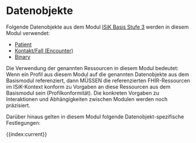 # Datenobjekte

Folgende Datenobjekte aus dem Modul [ISiK Basis Stufe 3](https://simplifier.net/guide/isik-basis-v3?version=current) werden in diesem Modul verwendet: 
* [Patient](https://simplifier.net/guide/isik-basis-v3/ImplementationGuide-markdown-Datenobjekte-Datenobjekte-Patient?version=current)
* [Kontakt/Fall (Encounter)](https://simplifier.net/guide/isik-basis-v3/ImplementationGuide-markdown-Datenobjekte-Datenobjekte-Kontakt?version=current)
* [Binary](https://simplifier.net/guide/isik-basis-v3/ImplementationGuide-markdown-Datenobjekte-Datenobjekte-Binary?version=current)

Die Verwendung der genannten Ressourcen in diesem Modul bedeutet:
Wenn ein Profil aus diesem Modul auf die genannten Datenobjekte aus dem Basismodul referenziert, dann MÜSSEN die referenzierten FHIR-Ressourcen im ISiK-Kontext konform zu Vorgaben an diese Ressourcen aus dem Basismodul sein (Profilkonformität). Die konkreten Vorgaben zu Interaktionen und Abhängigkeiten zwischen Modulen werden noch präzisiert.

Darüber hinaus gelten in diesem Modul folgende Datenobjekt-spezifische Festlegungen:

{{index:current}}

